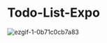 # Todo-List-Expo


![ezgif-1-0b71c0cb7a83](https://user-images.githubusercontent.com/59919953/117454879-8f9cec00-af81-11eb-9c92-96e19db7fbef.gif)

